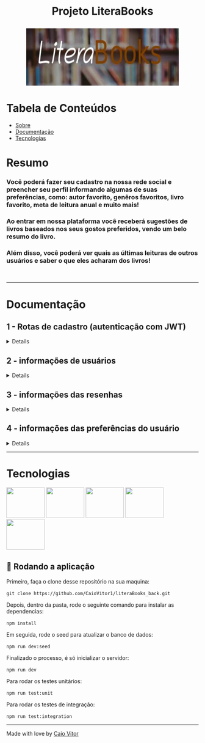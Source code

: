 # <p align = "center"> Projeto LiteraBooks </p>

<p align="center">
<img height="150" width="400" src="./src/assets/images/readme_img.jpeg"> <br>
</p>

<p align = "center">
 
</p>

# Tabela de Conteúdos

* [Sobre](#sobre)
* [Documentação](#documentacao)
* [Tecnologias](#tecnologias)

# Resumo
 <h3>Você poderá fazer seu cadastro na nossa rede social e preencher seu perfil informando algumas de suas preferências, como: autor favorito, genêros favoritos, livro favorito, meta de leitura anual e muito mais!</h3>
<h3>  Ao entrar em nossa plataforma você receberá sugestões de livros baseados nos seus gostos preferidos, vendo um belo resumo do livro. </h3> 
<h3>  Além disso, você poderá ver quais as últimas leituras de outros usuários e saber o que eles acharam dos livros! </h3><br>




***

# Documentação



## 1 - Rotas de cadastro (autenticação com JWT)

<details>

```yml
POST /signup
    - Rota para cadastrar um novo usuário
    - headers: {}
    - body: {
        "name": "Ivan",
        "email": "ivan@hotmail.com",
        "password": "Ivan123*",
        "image": "https://blog.unis.edu.br/hubfs/carteirinha-nacional-do-estudante-o-que-e-importante-saber.jpg"
    }
    - status: 201
    - response: token


```
    
```yml 
POST /signin
    - Rota para fazer login
    - headers: {}
    - body: {
    "email": "ivan@hotmail.com",
    "senha": "Ivan123*"
    }
    - status: 201
    - response: token
```

</details>

## 2 - informações de usuários

<details>

```yml 
GET /infos/user (autenticada)
    - Rota que retorna as informações do usuário que está logado
    - headers: { "Authorization": "Bearer $token" }
    - body: {} 
    - status: 200
    - response: {
        "id": 3,
        "name": "Caio",
        "email": "caiovitor@hotmail.com",
        "password": "$2b$10$pg2.c0M7T3.7GezlXTe1Y.qYy/wCyEjk30JeRbKeGUciuNoWOljCq",
        "image": "https://img.elo7.com.br/users/picture/7EC5DD.jpg?85888342",
        "nextReading": null,
        "favoriteBook": "Uma breve história do tempo",
        "favoriteAuthor": "Stephen Hawking",
        "readingGoals": 4
        }
```

```yml 
GET /infos/users/:idUser (autenticada)
    - Rota que retorna as informações de um usuário especificado pelo id
    - headers: { "Authorization": "Bearer $token" }
    - body: {}
    - status: 200
    - response: {
        "id": 1,
        "name": "Admin",
        "email": "teste@hotmail.com",
        "password": "Caio123*",
        "image": "https://static.vecteezy.com/ti/vetor-gratis/p3/7166516-boss-administrator-head-avatar-profile-icon-with-tie-symbol-vector-illustration-vetor.jpg",
        "nextReading": null,
        "favoriteBook": "Um dia",
        "favoriteAuthor": "Nicholas Sparks",
        "readingGoals": 10
        }
```
    
```yml 
GET /infos/users (autenticada)
    - Rota que retorna as informações de todos os usuários cadastrados
    - headers: { "Authorization": "Bearer $token" }
    - body: {}
    - status: 200
    - response: [
        {
            "id": 1,
            "name": "Caio",
            "email": "caiovitor@hotmail.com",
            "password": "$2b$10$pg2.c0M7T3.7GezlXTe1Y.qYy/wCyEjk30JeRbKeGUciuNoWOljCq",
            "image": "https://img.elo7.com.br/users/picture/7EC5DD.jpg?85888342",
            "nextReading": null,
            "favoriteBook": "Uma breve história do tempo",
            "favoriteAuthor": "Stephen Hawking",
            "readingGoals": 4
        },
        {
            "id": 2,
            "name": "Marinaaa",
            "email": "marinaaa@hotmail.com",
            "password": "$2a$10$rYthprLiRcP/CxQHYX5lMuy4vCWxTGHId.4d9fEakHjgXefmMpzkG",
            "image": "123",
            "nextReading": null,
            "favoriteBook": null,
            "favoriteAuthor": null,
            "readingGoals": null
        },
    ]
```

</details>

## 3 - informações das resenhas

<details>

```yml 
POST /reviews/register (autenticada)
    - Adiciona uma nova resenha ao banco de dados
    - headers: { "Authorization": "Bearer $token" }
    - body: {
  "title": "As 7 leis espirituais do sucesso" ,
  "image": "https://m.media-amazon.com/images/I/81G7GJsELbL.jpg",
  "author": " Deepak Chopra",      
  "genreId": 9,
  "description": "descrição da resenha"
}
    - status: 201
    - response: "new review add"
```

```yml 
GET /reviews/getRecommendations (autenticada)
    - Retorna resenhas sugeridas ao usuário de acordo com seus genêros preferidos
    - headers: { "Authorization": "Bearer $token" }
    - body: {}
    - status: 200
    - response: [
        "first": [
        {
            "id": 16,
            "title": "Uma Breve História do Tempo",
            "image": "https://m.media-amazon.com/images/I/61AaXcdHXKS.jpg",
            "author": "Stephen Hawking ",
            "genreId": 8,
            "description": "descrição do livro",
            "userId": 1
        },
        {
            "id": 17,
            "title": "Sapiens: uma breve história da humanidade",
            "image": "https://m.media-amazon.com/images/I/71-ghLb8qML.jpg",
            "author": "Yuval Noah Harari",
            "genreId": 8,
            "description": "descrição do livro.",
            "userId": 1
        }
        ]
    
```

```yml 
GET /reviews/user (autenticada)
    - Retorna as resenhas cadastradas pelo usuário
    - headers: { "Authorization": "Bearer $token" }
    - body: {}
    - status: 200
    - response: [
  {
    "id": 38,
    "title": "O Meu Pé de Laranja Lima",
    "image": "https://m.media-amazon.com/images/I/914xinLX3HL.jpg",
    "author": "José Mauro de Vasconcelos",
    "genreId": 2,
    "description": "descrição do livro.",
    "userId": 3
  },
  {
    "id": 39,
    "title": "O Meu Pé de Laranja Lima",
    "image": "https://m.media-amazon.com/images/I/914xinLX3HL.jpg",
    "author": "José Mauro de Vasconcelos",
    "genreId": 2,
    "description": "descrição do livro.",
    "userId": 3
  }
]
    
```

```yml 
GET /reviews/user/:idUser (autenticada)
    - Retorna as resenhas de um usuário especificado pelo id
    - headers: { "Authorization": "Bearer $token" }
    - body: {}
    - status: 200
    - response: [
  {
    "id": 38,
    "title": "Rede social",
    "image": "https://m.media-amazon.com/images/I/914xinLX3HL.jpg",
    "author": "Ben Mezrich",
    "genreId": 2,
    "description": "descrição do livro",
    "userId": 4
  }
]
    
```

```yml 
GET /reviews/:bookId" (autenticada)
    - Retorna a resenha de um livro especificado pelo seu id
    - headers: { "Authorization": "Bearer $token" }
    - body: {}
    - status: 200
    - response: {
        "id": 23,
        "title": "Anjos e Demônios",
        "image": "https://m.media-amazon.com/images/I/41zzqil4SEL.jpg",
        "author": "Dan Brown",
        "genreId": 7,
        "description": "descrição do livro",
        "userId": 3
        }
    
```

</details>


## 4 - informações das preferências do usuário

<details>


```yml 
POST /preferences/genres (autenticada)
    - Insere os 3 genêros preferidos do usuário
    - headers: { "Authorization": "Bearer $token" }
    - body: {
        "genre1": "ciencias",
        "genre2": "biografia",
        "genre3": "infantil"
        }
    - status: 201
    - response: "insert preferences with succesful"
    
```

```yml 
POST /preferences/userspreferences (autenticada)
    - insere o livro e autor favoritos do usuário
    - headers: { "Authorization": "Bearer $token" }
    - body: {
        "favoriteBook": "Um dia",
        "favoriteAuthor": "Nicholas"
        }
    - status: 201
    - response: "Favorite Author and books includes in your perfil"
    
```

```yml 
POST /preferences/readingGoals (autenticada)
    - Insere a meta de leitura anual do usuário
    - headers: { "Authorization": "Bearer $token" }
    - body: {
        "readingGoals": "4"
        }
    - status: 201
    - response: "Reading goals includs in your perfil"
    
```
</details>




***



# Tecnologias
<div display='flex'>
<img height="80" width="100" src="https://cdn.jsdelivr.net/gh/devicons/devicon/icons/typescript/typescript-original.svg" />
<img height="80" width="100" src="https://cdn.jsdelivr.net/gh/devicons/devicon/icons/npm/npm-original-wordmark.svg" />
<img height="80" width="100" src="https://cdn.jsdelivr.net/gh/devicons/devicon/icons/nodejs/nodejs-original-wordmark.svg" />
<img height="80" width="100" src="https://cdn.jsdelivr.net/gh/devicons/devicon/icons/express/express-original-wordmark.svg" />
<img height="80" width="100" src="https://cdn.jsdelivr.net/gh/devicons/devicon/icons/postgresql/postgresql-original-wordmark.svg" />
<div>


## 🏁 Rodando a aplicação


Primeiro, faça o clone desse repositório na sua maquina:

```
git clone https://github.com/CaioVitor1/literaBooks_back.git
```

Depois, dentro da pasta, rode o seguinte comando para instalar as dependencias:

```
npm install
```

Em seguida, rode o seed para atualizar o banco de dados:

```
npm run dev:seed
```

Finalizado o processo, é só inicializar o servidor:
```
npm run dev
```

Para rodar os testes unitários: 
```
npm run test:unit
```

Para rodar os testes de integração:
```
npm run test:integration
```

---

Made with love by <a href='https://www.linkedin.com/in/caiovitor33/'> Caio Vitor </a>

